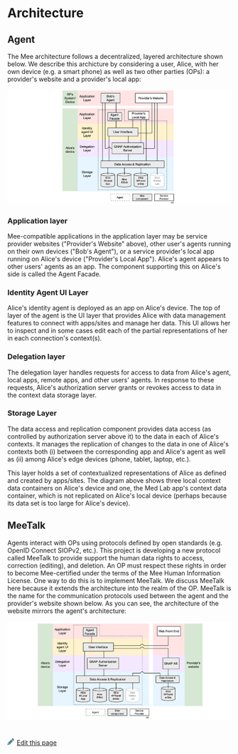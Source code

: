 # Architecture

## Agent

The Mee architecture follows a decentralized, layered architecture shown below. We describe this archicture by considering a user, Alice, with her own device (e.g. a smart phone) as well as two other parties (OPs): a provider's website and a provider's local app:

![architecture](./images/architecture.png)

### **Application layer**

Mee-compatible applications in the application layer may be service provider websites ("Provider's Website" above), other user's agents running on their own devices ("Bob's Agent"), or a service provider's local app running on Alice's device ("Provider's Local App"). Alice's agent appears to other users' agents as an app. The component supporting this on Alice's side is called the Agent Facade.

### **Identity Agent UI Layer**

Alice's identity agent is deployed as an app on Alice's device. The top of layer of the agent is the UI layer that provides Alice with data management features to connect with apps/sites and manage her data. This UI allows her to inspect and in some cases edit each of the partial representations of her in each connection's context(s). 

### **Delegation layer**

The delegation layer handles requests for access to data from Alice's agent, local apps, remote apps, and other users' agents. In response to these requests, Alice's authorization server grants or revokes access to data in the context data storage layer. 

### **Storage Layer**

The data access and replication component provides data access (as controlled by authorization server above it) to the data in each of Alice's contexts. It manages the replication of changes to the data in one of Alice's contexts both (i) between the corresponding app and Alice's agent as well as (ii) among Alice's edge devices (phone, tablet, laptop, etc.).

This layer holds a set of contextualized representations of Alice as defined and created by apps/sites. The diagram above shows three local context data containers on Alice's device and one, the Med Lab app's context data container, which is not replicated on Alice's local device (perhaps because its data set is too large for Alice's device).

## MeeTalk 

Agents interact with OPs using protocols defined by open standards (e.g. OpenID Connect SIOPv2, etc.). This project is developing a new protocol called MeeTalk to provide support the human data rights to access, correction (editing), and deletion. An OP must respect these rights in order to become Mee-certified under the terms of the Mee Human Information License. One way to do this is to implement MeeTalk. We discuss MeeTalk here because it extends the architecture into the realm of the OP. MeeTalk is the name for the communication protocols used between the agent and the provider's website shown below. As you can see, the architecture of the website mirrors the agent's architecture:

![meetalk](./images/meetalk.png)

 

#
[<p><img src="images/edit.svg" style="width: 15px;margin-right: 6px;text-color: #4F868E;" alt="Edit Page" />Edit this page</p>](https://github.com/MeeProject/docs/edit/develop/src/Architecture.md)
